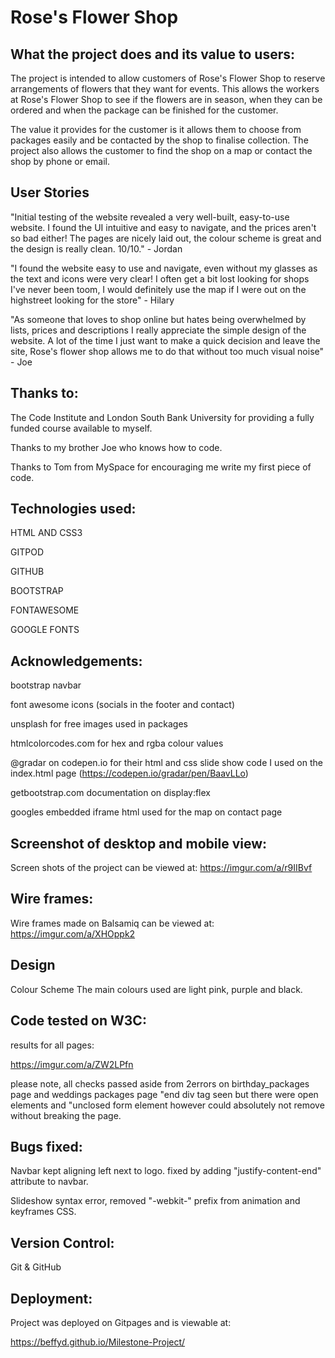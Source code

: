 # Rose's Flower Shop


## What the project does and its value to users:

The project is intended to allow customers of Rose's Flower Shop to reserve arrangements of flowers that they want for events. This allows the workers at Rose's Flower Shop to see if the flowers are in season, when they can be ordered and when the package can be finished for the customer. 

The value it provides for the customer is it allows them to choose from packages easily and be contacted by the shop to finalise collection. The project also allows the customer to find the shop on a map or contact the shop by phone or email. 

## User Stories

"Initial testing of the website revealed a very well-built, easy-to-use website. I found the UI intuitive and easy to navigate, and the prices aren't so bad either! The pages are nicely laid out, the colour scheme is great and the design is really clean. 10/10." - Jordan 

"I found the website easy to use and navigate, even without my glasses as the text and icons were very clear! I often get a bit lost looking for shops I've never been toom, I would definitely use the map if I were out on the highstreet looking for the store" - Hilary

"As someone that loves to shop online but hates being overwhelmed by lists, prices and descriptions I really appreciate the simple design of the website. A lot of the time I just want to make a quick decision and leave the site, Rose's flower shop allows me to do that without too much visual noise" - Joe


## Thanks to:
The Code Institute and London South Bank University for providing a fully funded course available to myself. 

Thanks to my brother Joe who knows how to code.

Thanks to Tom from MySpace for encouraging me write my first piece of code.


## Technologies used:

HTML AND CSS3

GITPOD

GITHUB

BOOTSTRAP 

FONTAWESOME 

GOOGLE FONTS 


## Acknowledgements:

bootstrap navbar

font awesome icons (socials in the footer and contact)

unsplash for free images used in packages

htmlcolorcodes.com for hex and rgba colour values

@gradar on codepen.io for their html and css slide show code I used on the index.html page (https://codepen.io/gradar/pen/BaavLLo)

getbootstrap.com documentation on display:flex 

googles embedded iframe html used for the map on contact page



## Screenshot of desktop and mobile view:

Screen shots of the project can be viewed at: https://imgur.com/a/r9IIBvf
 

## Wire frames:

Wire frames made on Balsamiq can be viewed at: https://imgur.com/a/XHOppk2 

## Design
Colour Scheme
The main colours used are light pink, purple and black.

## Code tested on W3C:

results for all pages:

https://imgur.com/a/ZW2LPfn

please note, all checks passed aside from  2errors on birthday_packages page and weddings packages page "end div tag seen but there were open elements and "unclosed form element however could absolutely not remove without breaking the page.


## Bugs fixed:

Navbar kept aligning left next to logo. fixed by adding "justify-content-end" attribute to navbar.

Slideshow syntax error, removed "-webkit-" prefix from animation and keyframes CSS.

## Version Control: 
Git & GitHub 

## Deployment:

Project was deployed on Gitpages and is viewable at: 

https://beffyd.github.io/Milestone-Project/




